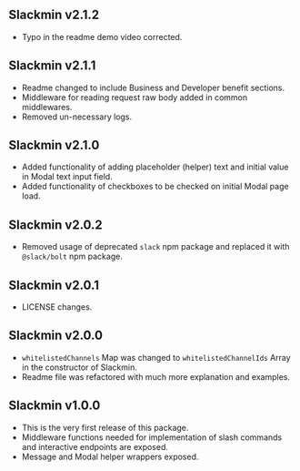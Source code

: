 ## Slackmin v2.1.2
- Typo in the readme demo video corrected.

## Slackmin v2.1.1
- Readme changed to include Business and Developer benefit sections.
- Middleware for reading request raw body added in common middlewares.
- Removed un-necessary logs.

## Slackmin v2.1.0
- Added functionality of adding placeholder (helper) text and initial value in Modal text input field. 
- Added functionality of checkboxes to be checked on initial Modal page load.

## Slackmin v2.0.2
- Removed usage of deprecated `slack` npm package and replaced it with `@slack/bolt` npm package.

## Slackmin v2.0.1
- LICENSE changes.

## Slackmin v2.0.0
- `whitelistedChannels` Map was changed to `whitelistedChannelIds` Array in the constructor of Slackmin.
- Readme file was refactored with much more explanation and examples.

## Slackmin v1.0.0
- This is the very first release of this package.
- Middleware functions needed for implementation of slash commands and interactive endpoints are exposed.
- Message and Modal helper wrappers exposed.
